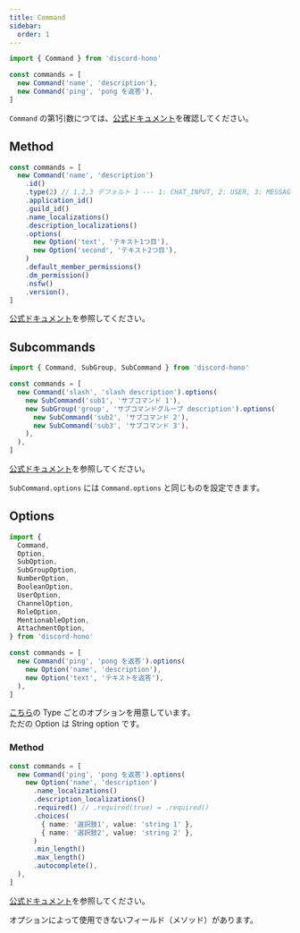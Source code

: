 ```yaml
---
title: Command
sidebar:
  order: 1
---
```


```ts "Command"
import { Command } from 'discord-hono'

const commands = [
  new Command('name', 'description'),
  new Command('ping', 'pong を返答'),
]
```

`Command` の第1引数につては、[公式ドキュメント](https://discord.com/developers/docs/interactions/application-commands#application-command-object-application-command-naming)を確認してください。

## Method

```ts
const commands = [
  new Command('name', 'description')
    .id()
    .type(2) // 1,2,3 デフォルト 1 --- 1: CHAT_INPUT, 2: USER, 3: MESSAGE
    .application_id()
    .guild_id()
    .name_localizations()
    .description_localizations()
    .options(
      new Option('text', 'テキスト1つ目'),
      new Option('second', 'テキスト2つ目'),
    )
    .default_member_permissions()
    .dm_permission()
    .nsfw()
    .version(),
]
```

[公式ドキュメント](https://discord.com/developers/docs/interactions/application-commands#application-command-object)を参照してください。

## Subcommands

```ts
import { Command, SubGroup, SubCommand } from 'discord-hono'

const commands = [
  new Command('slash', 'slash description').options(
    new SubCommand('sub1', 'サブコマンド 1'),
    new SubGroup('group', 'サブコマンドグループ description').options(
      new SubCommand('sub2', 'サブコマンド 2'),
      new SubCommand('sub3', 'サブコマンド 3'),
    ),
  ),
]
```

[公式ドキュメント](https://discord.com/developers/docs/interactions/application-commands#subcommands-and-subcommand-groups)を参照してください。

`SubCommand.options` には `Command.options` と同じものを設定できます。

## Options

```ts
import {
  Command,
  Option,
  SubOption,
  SubGroupOption,
  NumberOption,
  BooleanOption,
  UserOption,
  ChannelOption,
  RoleOption,
  MentionableOption,
  AttachmentOption,
} from 'discord-hono'

const commands = [
  new Command('ping', 'pong を返答').options(
    new Option('name', 'description'),
    new Option('text', 'テキストを返答'),
  ),
]
```

[こちら](https://discord.com/developers/docs/interactions/application-commands#application-command-object-application-command-option-type)の Type ごとのオプションを用意しています。  
ただの Option は String option です。

### Method

```ts
const commands = [
  new Command('ping', 'pong を返答').options(
    new Option('name', 'description')
      .name_localizations()
      .description_localizations()
      .required() // .required(true) = .required()
      .choices(
        { name: '選択肢1', value: 'string 1' },
        { name: '選択肢2', value: 'string 2' },
      )
      .min_length()
      .max_length()
      .autocomplete(),
  ),
]
```

[公式ドキュメント](https://discord.com/developers/docs/interactions/application-commands#application-command-object-application-command-option-structure)を参照してください。

オプションによって使用できないフィールド（メソッド）があります。

